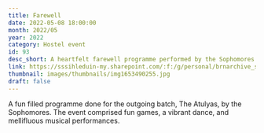 ```yaml
---
title: Farewell
date: 2022-05-08 18:00:00
month: 2022/05
year: 2022
category: Hostel event
id: 93
desc_short: A heartfelt farewell programme performed by the Sophomores for their seniors, The Atulyas.
link: https://sssihleduin-my.sharepoint.com/:f:/g/personal/brnarchive_sssihl_edu_in/EqcogKpzpdhHo-7bn1TSl7MBogFzFUQwA3okzZIi_ZhyTg?e=9jhAQz
thumbnail: images/thumbnails/img1653490255.jpg
draft: false
---
```


A fun filled programme done for the outgoing batch, The Atulyas, by the Sophomores. The event comprised fun games, a vibrant dance, and mellifluous musical performances.